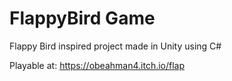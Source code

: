 # FlappyBird Game

Flappy Bird inspired project made in Unity using C#

Playable at: https://obeahman4.itch.io/flap
